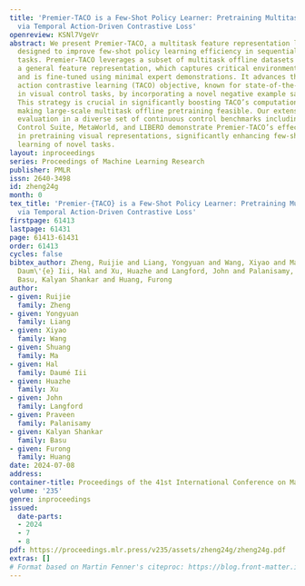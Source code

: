 ```yaml
---
title: 'Premier-TACO is a Few-Shot Policy Learner: Pretraining Multitask Representation
  via Temporal Action-Driven Contrastive Loss'
openreview: KSNl7VgeVr
abstract: We present Premier-TACO, a multitask feature representation learning approach
  designed to improve few-shot policy learning efficiency in sequential decision-making
  tasks. Premier-TACO leverages a subset of multitask offline datasets for pretraining
  a general feature representation, which captures critical environmental dynamics
  and is fine-tuned using minimal expert demonstrations. It advances the temporal
  action contrastive learning (TACO) objective, known for state-of-the-art results
  in visual control tasks, by incorporating a novel negative example sampling strategy.
  This strategy is crucial in significantly boosting TACO’s computational efficiency,
  making large-scale multitask offline pretraining feasible. Our extensive empirical
  evaluation in a diverse set of continuous control benchmarks including Deepmind
  Control Suite, MetaWorld, and LIBERO demonstrate Premier-TACO’s effective- ness
  in pretraining visual representations, significantly enhancing few-shot imitation
  learning of novel tasks.
layout: inproceedings
series: Proceedings of Machine Learning Research
publisher: PMLR
issn: 2640-3498
id: zheng24g
month: 0
tex_title: 'Premier-{TACO} is a Few-Shot Policy Learner: Pretraining Multitask Representation
  via Temporal Action-Driven Contrastive Loss'
firstpage: 61413
lastpage: 61431
page: 61413-61431
order: 61413
cycles: false
bibtex_author: Zheng, Ruijie and Liang, Yongyuan and Wang, Xiyao and Ma, Shuang and
  Daum\'{e} Iii, Hal and Xu, Huazhe and Langford, John and Palanisamy, Praveen and
  Basu, Kalyan Shankar and Huang, Furong
author:
- given: Ruijie
  family: Zheng
- given: Yongyuan
  family: Liang
- given: Xiyao
  family: Wang
- given: Shuang
  family: Ma
- given: Hal
  family: Daumé Iii
- given: Huazhe
  family: Xu
- given: John
  family: Langford
- given: Praveen
  family: Palanisamy
- given: Kalyan Shankar
  family: Basu
- given: Furong
  family: Huang
date: 2024-07-08
address:
container-title: Proceedings of the 41st International Conference on Machine Learning
volume: '235'
genre: inproceedings
issued:
  date-parts:
  - 2024
  - 7
  - 8
pdf: https://proceedings.mlr.press/v235/assets/zheng24g/zheng24g.pdf
extras: []
# Format based on Martin Fenner's citeproc: https://blog.front-matter.io/posts/citeproc-yaml-for-bibliographies/
---
```

